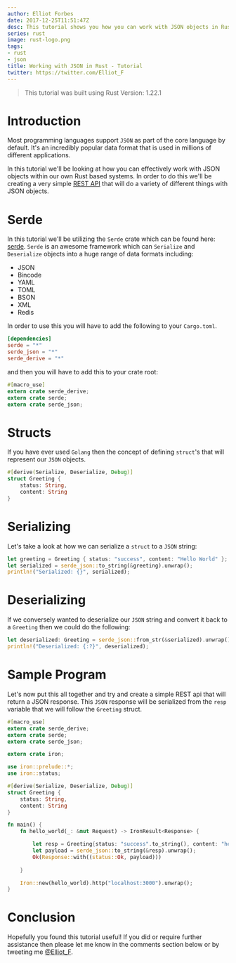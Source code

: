 ```yaml
---
author: Elliot Forbes
date: 2017-12-25T11:51:47Z
desc: This tutorial shows you how you can work with JSON objects in Rust
series: rust
image: rust-logo.png
tags:
- rust
- json
title: Working with JSON in Rust - Tutorial
twitter: https://twitter.com/Elliot_F
---
```


> This tutorial was built using Rust Version: 1.22.1

# Introduction

Most programming languages support `JSON` as part of the core language by default. It's an incredibly popular data format that is used in millions of different applications. 

In this tutorial we'll be looking at how you can effectively work with JSON objects within our own Rust based systems. In order to do this we'll be creating a very simple [REST API](/general/what-is-a-rest-api) that will do a variety of different things with JSON objects. 

# Serde

In this tutorial we'll be utilizing the `Serde` crate which can be found here: [serde](https://serde.rs/). `Serde` is an awesome framework which can `Serialize` and `Deserialize` objects into a huge range of data formats including:

* JSON
* Bincode
* YAML
* TOML
* BSON
* XML
* Redis

In order to use this you will have to add the following to your `Cargo.toml`.

```toml
[dependencies]
serde = "*"
serde_json = "*"
serde_derive = "*"
```

and then you will have to add this to your crate root:

```rust
#[macro_use]
extern crate serde_derive;
extern crate serde;
extern crate serde_json;
```

# Structs

If you have ever used `Golang` then the concept of defining `struct`'s that will represent our `JSON` objects.

```rust
#[derive(Serialize, Deserialize, Debug)]
struct Greeting {
    status: String,
    content: String
}
```

# Serializing

Let's take a look at how we can serialize a `struct` to a `JSON` string:

```rust
let greeting = Greeting { status: "success", content: "Hello World" };
let serialized = serde_json::to_string(&greeting).unwrap();
println!("Serialized: {}", serialized);
```

# Deserializing

If we conversely wanted to deserialize our `JSON` string and convert it back to a `Greeting` then we could do the following:

```rust
let deserialized: Greeting = serde_json::from_str(&serialized).unwrap();
println!("Deserialized: {:?}", deserialized);
```

# Sample Program

Let's now put this all together and try and create a simple REST api that will return a JSON response. This `JSON` response will be serialized from the `resp` variable that we will follow the `Greeting` struct.

```rust
#[macro_use]
extern crate serde_derive;
extern crate serde;
extern crate serde_json;

extern crate iron;

use iron::prelude::*;
use iron::status;

#[derive(Serialize, Deserialize, Debug)]
struct Greeting {
    status: String,
    content: String
}

fn main() {
    fn hello_world(_: &mut Request) -> IronResult<Response> {

        let resp = Greeting{status: "success".to_string(), content: "hello world".to_string()};
        let payload = serde_json::to_string(&resp).unwrap();
        Ok(Response::with((status::Ok, payload)))
    
    }

    Iron::new(hello_world).http("localhost:3000").unwrap();
}
```
 
# Conclusion

Hopefully you found this tutorial useful! If you did or require further assistance then please let me know in the comments section below or by tweeting me [@Elliot_F](https://twitter.com/elliot_f).


